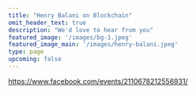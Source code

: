 ```yaml
---
title: "Henry Balani on Blockchain"
omit_header_text: true
description: "We'd love to hear from you"
featured_image: '/images/bg-1.jpeg'
featured_image_main: '/images/henry-balani.jpeg'
type: page
upcoming: false
---
```


https://www.facebook.com/events/2110678212556931/